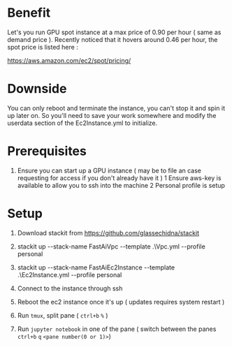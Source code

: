 # Benefit
Let's you run GPU spot instance at a max price of 0.90 per hour ( same as demand price ). Recently noticed that it hovers around 0.46 per hour, the spot price is listed here :

  https://aws.amazon.com/ec2/spot/pricing/

# Downside
 You can only reboot and terminate the instance, you can't stop it and spin it up later on. So you'll need to save your work somewhere and modify the userdata section of the Ec2Instance.yml to initialize. 
 

# Prerequisites
1. Ensure you can start up a GPU instance ( may be to file an case requesting for access if you don't already have it )
1 Ensure aws-key is available to allow you to ssh into the machine
2 Personal profile is setup


# Setup
1. Download stackit from 
https://github.com/glassechidna/stackit

2. stackit up --stack-name FastAiVpc --template .\Vpc.yml --profile personal

3. stackit up --stack-name FastAiEc2Instance --template .\Ec2Instance.yml --profile personal

4. Connect to the instance through ssh

5. Reboot the ec2 instance once it's up ( updates requires system restart )

6. Run `tmux`, split pane ( `ctrl+b` `%` ) 

7. Run `jupyter notebook` in one of the pane ( switch between the panes `ctrl+b` `q` `<pane number(0 or 1)>`) 

